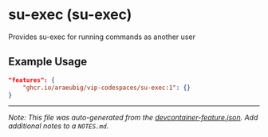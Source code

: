 
# su-exec (su-exec)

Provides su-exec for running commands as another user

## Example Usage

```json
"features": {
    "ghcr.io/araeubig/vip-codespaces/su-exec:1": {}
}
```





---

_Note: This file was auto-generated from the [devcontainer-feature.json](https://github.com/araeubig/vip-codespaces/blob/main/features/src/su-exec/devcontainer-feature.json).  Add additional notes to a `NOTES.md`._
